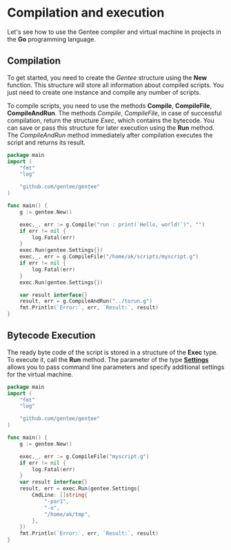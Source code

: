 # Compilation and execution

Let's see how to use the Gentee compiler and virtual machine in projects in the **Go** programming language.

## Compilation

To get started, you need to create the *Gentee* structure using the **New** function. This structure will store all information about compiled scripts. You just need to create one instance and compile any number of scripts.

To compile scripts, you need to use the methods **Compile**, **CompileFile**, **CompileAndRun**.
The methods *Compile*, *CompileFile*, in case of successful compilation, return the structure *Exec*, which contains the bytecode. You can save or pass this structure for later execution using the **Run** method. The *CompileAndRun* method immediately after compilation executes the script and returns its result.

```go
package main
import (
    "fmt"
    "log"

    "github.com/gentee/gentee"
)

func main() {
    g := gentee.New()

    exec,_, err := g.Compile("run : print(`Hello, world!`)", "")
    if err != nil {
        log.Fatal(err)
    }
    exec.Run(gentee.Settings{})
    exec,_, err = g.CompileFile("/home/ak/scripts/myscript.g")
    if err != nil {
        log.Fatal(err)
    }
    exec.Run(gentee.Settings{})

    var result interface{}
    result, err = g.CompileAndRun("../torun.g")
    fmt.Println(`Error:`, err, `Result:`, result)
}
```

## Bytecode Execution

The ready byte code of the script is stored in a structure of the **Exec** type. To execute it, call the **Run** method. The parameter of the type [**Settings**](reference.md#type-settings) allows you to pass command line parameters and specify additional settings for the virtual machine.

```go
package main
import (
    "fmt"
    "log"

    "github.com/gentee/gentee"
)

func main() {
    g := gentee.New()

    exec,_, err := g.CompileFile("myscript.g")
    if err != nil {
        log.Fatal(err)
    }
    var result interface{}
    result, err = exec.Run(gentee.Settings{
        CmdLine: []string{
            "-par1",
            "-o",
            "/home/ak/tmp",
        },
    })
    fmt.Println(`Error:`, err, `Result:`, result)
}
```


